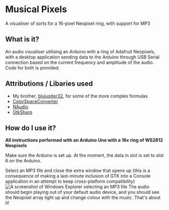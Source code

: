 # Musical Pixels
 A visualiser of sorts for a 16-pixel Neopixel ring, with support for MP3

## What is it?
An audio visualiser utilising an Arduino with a ring of Adafruit Neopixels, with a desktop application sending data to the Arduino through USB Serial connection based on the current frequency and amplitude of the audio. Code for both is provided.

## Attributions / Libaries used
* My brother, [blujupiter32](https://github.com/blujupiter32), for some of the more complex formulas
* [ColorSpaceConverter](https://www.nuget.org/packages/ColorSpaceConverter/)
* [NAudio](https://www.nuget.org/packages/NAudio/)
* [GtkSharp](https://www.nuget.org/packages/GtkSharp/)

## How do I use it?
**All instructions performed with an Arduino Uno with a 16x ring of WS2812 Neopixels**

Make sure the Arduino is set up. At the moment, the data in slot is set to slot 6 on the Arduino.

Select an MP3 file and close the extra window that opens up (this is a consequence of making a last-minute inclusion of GTK into a Console application in an attempt to keep cross-platform compatibility)
![A screenshot of Windows Explorer selecting an MP3 file](https://imgur.com/O9qlblM.png)
The audio should begin playing out of your default audio device, and you should see the Neopixel array light up and change colour with the music. That's about it!

